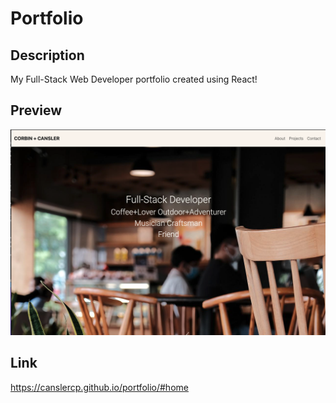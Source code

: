 # Portfolio

## Description

My Full-Stack Web Developer portfolio created using React!

## Preview
![preview of the portfolio homepage](./src/assets/preview.png)

## Link
https://canslercp.github.io/portfolio/#home



